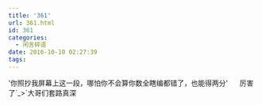 ```yaml
---
title: '361'
url: 361.html
id: 361
categories:
  - 闲言碎语
date: 2016-10-10 02:27:39
tags:
---
```


'你照抄我屏幕上这一段，哪怕你不会算你数全瞎编都错了，也能得两分'      厉害了´_>`大哥们套路真深